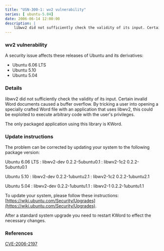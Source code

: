 ```yaml
---
title: "USN-300-1: wv2 vulnerability"
series: [ ubuntu-5.04]
date: 2006-06-14 12:00:00
description: |
    libwv2 did not sufficiently check the validity of its input. Certain invalid Word documents caused a buffer overflow. By tricking a user into opening a specially crafted Word file with an application that uses libwv2, this could be exploited to execute arbitrary code with the user&#39;s privileges.
--- 
```

 
 


### wv2 vulnerability

A security issue affects these releases of Ubuntu and its derivatives:

* Ubuntu 6.06 LTS
* Ubuntu 5.10
* Ubuntu 5.04

### Details

libwv2 did not sufficiently check the validity of its input. Certain invalid Word documents caused a buffer overflow. By tricking a user into opening a specially crafted Word file with an application that uses libwv2, this could be exploited to execute arbitrary code with the user&#39;s privileges.

The only packaged application using this library is KWord.

### Update instructions

The problem can be corrected by updating your system to the following package version:

Ubuntu 6.06 LTS
 : libwv2-dev <span>0.2.2-5ubuntu0.1</span>
 : libwv2-1c2 <span>0.2.2-5ubuntu0.1</span>

Ubuntu 5.10
 : libwv2-dev <span>0.2.2-1ubuntu2.1</span>
 : libwv2-1c2 <span>0.2.2-1ubuntu2.1</span>

Ubuntu 5.04
 : libwv2-dev <span>0.2.2-1ubuntu1.1</span>
 : libwv2-1 <span>0.2.2-1ubuntu1.1</span>

To update your system, please follow these instructions: [https://wiki.ubuntu.com/Security/Upgrades](https://wiki.ubuntu.com/Security/Upgrades).

After a standard system upgrade you need to restart KWord to effect the necessary changes.

### References

 
 [CVE-2006-2197](http://people.ubuntu.com/~ubuntu-security/cve/CVE-2006-2197)
 

